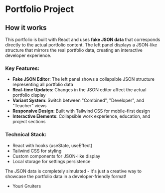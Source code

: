 # Portfolio Project

## How it works

This portfolio is built with React and uses **fake JSON data** that corresponds directly to the actual portfolio content. The left panel displays a JSON-like structure that mirrors the real portfolio data, creating an interactive developer experience.

### Key Features:

- **Fake JSON Editor**: The left panel shows a collapsible JSON structure representing all portfolio data
- **Real-time Updates**: Changes in the JSON editor affect the actual portfolio display
- **Variant System**: Switch between "Combined", "Developer", and "Teacher" views
- **Responsive Design**: Built with Tailwind CSS for mobile-first design
- **Interactive Elements**: Collapsible work experience, education, and project sections

### Technical Stack:

- React with hooks (useState, useEffect)
- Tailwind CSS for styling
- Custom components for JSON-like display
- Local storage for settings persistence

The JSON data is completely simulated - it's just a creative way to showcase the portfolio data in a developer-friendly format!

- Youri Gruiters

